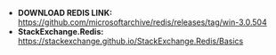 - **DOWNLOAD REDIS LINK:** https://github.com/microsoftarchive/redis/releases/tag/win-3.0.504
- **StackExchange.Redis:** https://stackexchange.github.io/StackExchange.Redis/Basics

